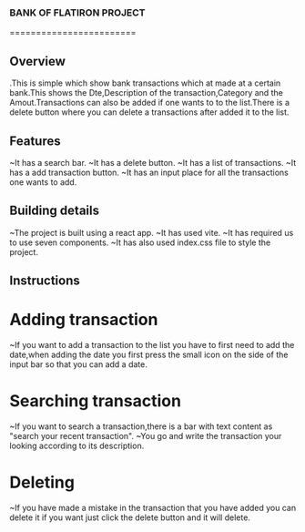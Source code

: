 ### BANK OF FLATIRON PROJECT
========================

## Overview
 .This is simple which show bank transactions which at made at a certain bank.This shows the Dte,Description of the transaction,Category and the Amout.Transactions can also be added if one wants to to the list.There is a delete button where you can delete a transactions after added it to the list.

 ## Features
  ~It has a search bar.
  ~It has a delete button.
  ~It has a list of transactions.
  ~It has a add transaction button.
  ~It has an input place for all the transactions one wants to add.

  ## Building details
  ~The project is built using a react app.
  ~It has used vite.
  ~It has required us to use seven components.
  ~It has also used index.css file to style the project.
  
  ## Instructions 
   # Adding transaction
  ~If you want to add a transaction to the list you have to first need to add the date,when adding the date you first press the small icon on the side of the input bar so that you can add a date.
  # Searching transaction
  ~If you want to search a transaction,there is a bar with text content as "search your recent transaction".
  ~You go and write the transaction your looking according to its description.
  # Deleting 
  ~If you have made a mistake in the transaction that you have added you can delete it if you want just click the delete button and it will delete.